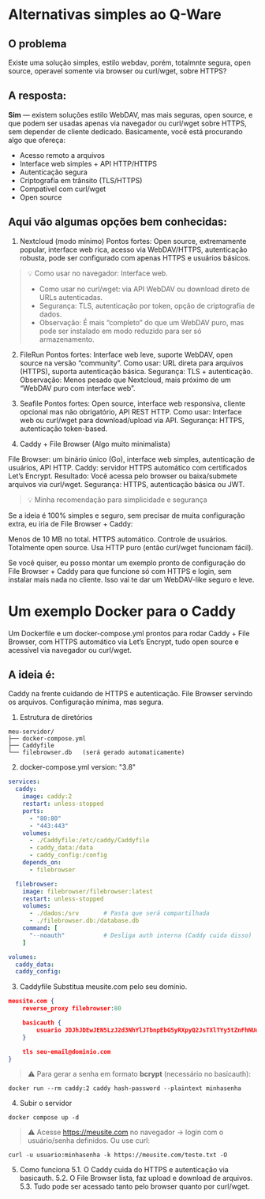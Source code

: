 # Alternativas simples ao Q-Ware

## O problema
Existe uma solução simples, estilo webdav, porém, totalmnte segura, open source, operavel somente via browser ou curl/wget, sobre HTTPS?

## A resposta:
**Sim** — existem soluções estilo WebDAV, mas mais seguras, open source, e que podem ser usadas apenas via navegador ou curl/wget sobre HTTPS, sem depender de cliente dedicado.
Basicamente, você está procurando algo que ofereça:

- Acesso remoto a arquivos
- Interface web simples + API HTTP/HTTPS
- Autenticação segura
- Criptografia em trânsito (TLS/HTTPS)
- Compatível com curl/wget
- Open source

## Aqui vão algumas opções bem conhecidas:

1. Nextcloud (modo mínimo)
Pontos fortes: Open source, extremamente popular, interface web rica, acesso via WebDAV/HTTPS, autenticação robusta, pode ser configurado com apenas HTTPS e usuários básicos.

> 💡 Como usar no navegador: Interface web.
>
> - Como usar no curl/wget: via API WebDAV ou download direto de URLs autenticadas.
> - Segurança: TLS, autenticação por token, opção de criptografia de dados.
> - Observação: É mais “completo” do que um WebDAV puro, mas pode ser instalado em modo reduzido para ser só armazenamento.

2. FileRun
Pontos fortes: Interface web leve, suporte WebDAV, open source na versão “community”.
Como usar: URL direta para arquivos (HTTPS), suporta autenticação básica.
Segurança: TLS + autenticação.
Observação: Menos pesado que Nextcloud, mais próximo de um “WebDAV puro com interface web”.

3. Seafile
Pontos fortes: Open source, interface web responsiva, cliente opcional mas não obrigatório, API REST HTTP.
Como usar: Interface web ou curl/wget para download/upload via API.
Segurança: HTTPS, autenticação token-based.


4. Caddy + File Browser (Algo muito minimalista)

File Browser: um binário único (Go), interface web simples, autenticação de usuários, API HTTP.
Caddy: servidor HTTPS automático com certificados Let’s Encrypt.
Resultado: Você acessa pelo browser ou baixa/submete arquivos via curl/wget.
Segurança: HTTPS, autenticação básica ou JWT.

> 💡 Minha recomendação para simplicidade e segurança

Se a ideia é 100% simples e seguro, sem precisar de muita configuração extra, eu iria de File Browser + Caddy:

Menos de 10 MB no total.
HTTPS automático.
Controle de usuários.
Totalmente open source.
Usa HTTP puro (então curl/wget funcionam fácil).

Se você quiser, eu posso montar um exemplo pronto de configuração do File Browser + Caddy para que funcione só com HTTPS e login, sem instalar mais nada no cliente. Isso vai te dar um WebDAV-like seguro e leve.

# Um exemplo Docker para o Caddy
Um Dockerfile e um docker-compose.yml prontos para rodar Caddy + File Browser, com HTTPS automático via Let’s Encrypt, tudo open source e acessível via navegador ou curl/wget.

## A ideia é:

Caddy na frente cuidando de HTTPS e autenticação.
File Browser servindo os arquivos.
Configuração mínima, mas segura.

1. Estrutura de diretórios
```text
meu-servidor/
├── docker-compose.yml
├── Caddyfile
└── filebrowser.db   (será gerado automaticamente)
```

2. docker-compose.yml
version: "3.8"

```yaml
services:
  caddy:
    image: caddy:2
    restart: unless-stopped
    ports:
      - "80:80"
      - "443:443"
    volumes:
      - ./Caddyfile:/etc/caddy/Caddyfile
      - caddy_data:/data
      - caddy_config:/config
    depends_on:
      - filebrowser

  filebrowser:
    image: filebrowser/filebrowser:latest
    restart: unless-stopped
    volumes:
      - ./dados:/srv       # Pasta que será compartilhada
      - ./filebrowser.db:/database.db
    command: [
      "--noauth"           # Desliga auth interna (Caddy cuida disso)
    ]

volumes:
  caddy_data:
  caddy_config:
```

3. Caddyfile
Substitua meusite.com pelo seu domínio.

```json
meusite.com {
    reverse_proxy filebrowser:80

    basicauth {
        usuario JDJhJDEwJEN5LzJ2d3NhYlJTbnpEbG5yRXpyQ2JsTXlTYy5tZnFhNUdVVm1Mc3VpN09vUzN1TFphRU1UenlT # senha = "minhasenha"
    }

    tls seu-email@dominio.com
}
```

> ⚠️ Para gerar a senha em formato **bcrypt** (necessário no basicauth):

```shell
docker run --rm caddy:2 caddy hash-password --plaintext minhasenha
```

4. Subir o servidor
```shell
docker compose up -d
```

> ⚠️ Acesse https://meusite.com no navegador → login com o usuário/senha definidos. Ou use curl:

```shell
curl -u usuario:minhasenha -k https://meusite.com/teste.txt -O
```

5. Como funciona
5.1. O Caddy cuida do HTTPS e autenticação via basicauth.
5.2. O File Browser lista, faz upload e download de arquivos.
5.3. Tudo pode ser acessado tanto pelo browser quanto por curl/wget.



